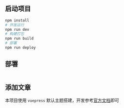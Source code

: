 ## 启动项目

```bash
npm install
# 开发运行
npm run dev 
# 构建打包
npm run build
# 部署
npm run deploy
```

## 部署

```bash

```


## 添加文章

本项目使用 `vuepress` 默认主题搭建，开发参考[官方文档](https://vuepress.vuejs.org/zh/guide/)即可




